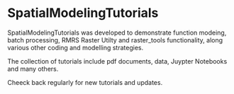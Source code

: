 # SpatialModelingTutorials
SpatialModelingTutorials was developed to demonstrate function modeing, batch processing, RMRS Raster Utilty and raster_tools functionality, along various other coding and modelling strategies.

The collection of tutorials include pdf documents, data, Juypter Notebooks and many others.

Cheeck back regularly for new tutorials and updates.
